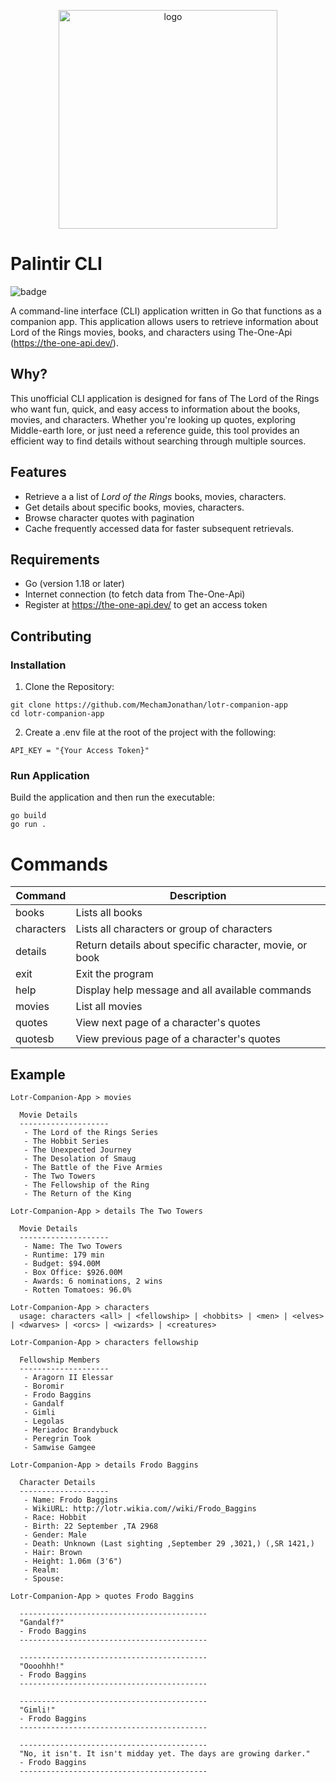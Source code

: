 <p align="center">
  <img src="https://github.com/MechamJonathan/lotr-companion-app/blob/main/img/Palantir.png" width="350" title="logo">
</p>

# Palintir CLI

![badge](https://github.com/MechamJonathan/lotr-companion-app/actions/workflows/ci.yml/badge.svg?event=pull_request)

A command-line interface (CLI) application written in Go that functions as a companion app. This application allows users to retrieve information about Lord of the Rings movies, books, and characters using The-One-Api (https://the-one-api.dev/).

## Why?
This unofficial CLI application is designed for fans of The Lord of the Rings who want fun, quick, and easy access to information about the books, movies, and characters. Whether you're looking up quotes, exploring Middle-earth lore, or just need a reference guide, this tool provides an efficient way to find details without searching through multiple sources.

## Features 
- Retrieve a a list of _Lord of the Rings_ books, movies, characters.
- Get details about specific books, movies, characters.
- Browse character quotes with pagination
- Cache frequently accessed data for faster subsequent retrievals.

## Requirements
- Go (version 1.18 or later)
- Internet connection (to fetch data from The-One-Api)
- Register at https://the-one-api.dev/ to get an access token

## Contributing
### Installation 
1. Clone the Repository:
```
git clone https://github.com/MechamJonathan/lotr-companion-app
cd lotr-companion-app
```
2. Create a .env file at the root of the project with the following:
```
API_KEY = "{Your Access Token}"
```

### Run Application
Build the application and then run the executable:
```
go build
go run .
```
# Commands

| Command     | Description                                        |
| ----------- | -----------                                        |
| books       | Lists all books                                    |
| characters  | Lists all characters or group of characters        |
| details     | Return details about specific character, movie, or book     |
| exit        | Exit the program                                   |
| help        | Display help message and all available commands    |
| movies      | List all movies                                    |
| quotes      | View next page of a character's quotes             |
| quotesb     | View previous page of a character's quotes         |

## Example
```
Lotr-Companion-App > movies

  Movie Details       
  --------------------
   - The Lord of the Rings Series
   - The Hobbit Series
   - The Unexpected Journey
   - The Desolation of Smaug
   - The Battle of the Five Armies
   - The Two Towers
   - The Fellowship of the Ring
   - The Return of the King

Lotr-Companion-App > details The Two Towers

  Movie Details       
  --------------------
   - Name: The Two Towers
   - Runtime: 179 min
   - Budget: $94.00M
   - Box Office: $926.00M
   - Awards: 6 nominations, 2 wins
   - Rotten Tomatoes: 96.0%

Lotr-Companion-App > characters
  usage: characters <all> | <fellowship> | <hobbits> | <men> | <elves> | <dwarves> | <orcs> | <wizards> | <creatures>

Lotr-Companion-App > characters fellowship

  Fellowship Members  
  --------------------
   - Aragorn II Elessar
   - Boromir
   - Frodo Baggins
   - Gandalf
   - Gimli
   - Legolas
   - Meriadoc Brandybuck
   - Peregrin Took
   - Samwise Gamgee

Lotr-Companion-App > details Frodo Baggins

  Character Details   
  --------------------
   - Name: Frodo Baggins
   - WikiURL: http://lotr.wikia.com//wiki/Frodo_Baggins
   - Race: Hobbit
   - Birth: 22 September ,TA 2968
   - Gender: Male
   - Death: Unknown (Last sighting ,September 29 ,3021,) (,SR 1421,)
   - Hair: Brown
   - Height: 1.06m (3'6")
   - Realm: 
   - Spouse:

Lotr-Companion-App > quotes Frodo Baggins

  ------------------------------------------
  "Gandalf?"
  - Frodo Baggins
  ------------------------------------------
  
  ------------------------------------------
  "Oooohhh!"
  - Frodo Baggins
  ------------------------------------------
  
  ------------------------------------------
  "Gimli!"
  - Frodo Baggins
  ------------------------------------------
  
  ------------------------------------------
  "No, it isn't. It isn't midday yet. The days are growing darker."
  - Frodo Baggins
  ------------------------------------------

```

